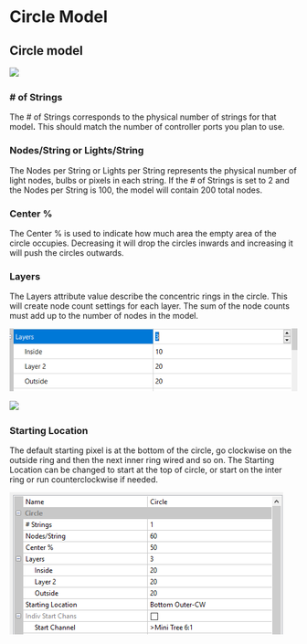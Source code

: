 # Circle Model

## **Circle model**

![](../../../.gitbook/assets/base64ce80058f227636b5.png)

### # of Strings

The # of Strings corresponds to the physical number of strings for that mode&#x6C;**.** This should match the number of controller ports you plan to use.&#x20;

### Nodes/String or Lights/String

The Nodes per String or Lights per String represents the physical number of light nodes, bulbs or pixels in each string. If the # of Strings is set to 2 and the Nodes per String is 100, the model will contain 200 total nodes.

### Center %

The Center % is used to indicate how much area the empty area of the circle occupies. Decreasing it will drop the circles inwards and increasing it will push the circles outwards.

### Layers

The Layers attribute value describe the concentric rings in the circle. This will create node count settings for each layer. The sum of the node counts must add up to the number of nodes in the model.

![](<../../../.gitbook/assets/image (732).png>)

![](../../../.gitbook/assets/base6437c0669337ad8541.png)

### Starting Location

The default starting pixel is at the bottom of the circle, go clockwise on the outside ring and then the next inner ring wired and so on. The Starting Location can be changed to start at the top of circle, or start on the inter ring or run counterclockwise if needed.



![](<../../../.gitbook/assets/image (104).png>)
